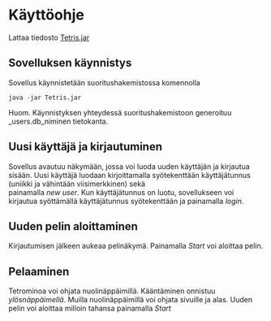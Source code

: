 # Käyttöohje
Lattaa tiedosto [Tetris.jar](https://github.com/idaliisa/otm-harjoitustyo/releases)
## Sovelluksen käynnistys
Sovellus käynnistetään suoritushakemistossa komennolla
```
java -jar Tetris.jar
```
Huom. Käynnistyksen yhteydessä suoritushakemistoon generoituu _users.db_niminen tietokanta.
## Uusi käyttäjä ja kirjautuminen
Sovellus avautuu näkymään, jossa voi luoda uuden käyttäjän ja kirjautua sisään.  Uusi käyttäjä luodaan kirjoittamalla syötekenttään käyttäjätunnus (uniikki ja vähintään viisimerkkinen) sekä  
painamalla  _new user_. Kun käyttäjätunnus on luotu, sovellukseen voi kirjautua syöttämällä käyttäjätunnus syötekenttään ja painamalla _login_.
## Uuden pelin aloittaminen
Kirjautumisen jälkeen aukeaa pelinäkymä. Painamalla _Start_ voi aloittaa pelin.
## Pelaaminen
Tetrominoa voi ohjata nuolinäppäimillä. Kääntäminen onnistuu _ylösnäppäimellä_. Muilla nuolinäppäimillä voi ohjata sivuille ja alas. Uuden pelin voi aloittaa milloin tahansa painamalla _Start_

